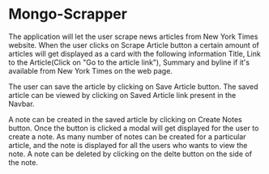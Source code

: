 # Mongo-Scrapper

The application will let the user scrape news articles from New York Times website. When the user clicks on Scrape Article button a certain amount of articles will get displayed  as a card with the following information Title, Link to the Article(Click on "Go to the article link"), Summary and byline if it's available from New York Times on the web page. 

The user can save the article by clicking on Save Article button. The saved article can be viewed by clicking on Saved Article link present in the Navbar. 

A note can be created in the saved article by clicking on Create Notes button. Once the button is clicked a modal will get displayed for the user to create a note. As many number of notes can be created for a particular article, and the note is displayed for all the users who wants to view the note. A note can be deleted by clicking on the delte button on the side of the note.